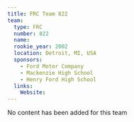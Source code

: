 ```yaml
---
title: FRC Team 822
team:
  type: FRC
  number: 822
  name: 
  rookie_year: 2002
  location: Detroit, MI, USA
  sponsors:
    - Ford Motor Company
    - Mackenzie High School
    - Henry Ford High School
  links:
    Website: 
---
```

No content has been added for this team